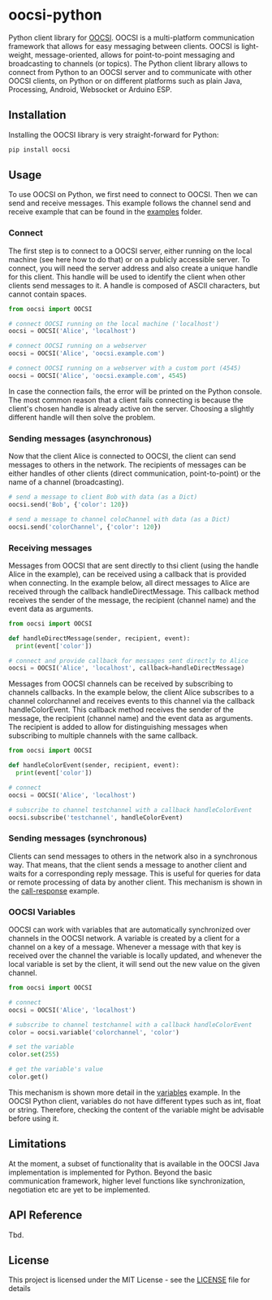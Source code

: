 # oocsi-python
Python client library for [OOCSI](https://github.com/iddi/oocsi). OOCSI is a multi-platform communication framework that allows for easy messaging between clients. OOCSI is light-weight, message-oriented, allows for point-to-point messaging and broadcasting to channels (or topics). The Python client library allows to connect from Python to an OOCSI server and to communicate with other OOCSI clients, on Python or on different platforms such as plain Java, Processing, Android, Websocket or Arduino ESP.

## Installation
Installing the OOCSI library is very straight-forward for Python:

```bash
pip install oocsi
```

## Usage
To use OOCSI on Python, we first need to connect to OOCSI. Then we can send and receive messages. This example follows the channel send and receive example that can be found in the [examples](examples/) folder.

### Connect
The first step is to connect to a OOCSI server, either running on the local machine (see here how to do that) or on a publicly accessible server. To connect, you will need the server address and also create a unique handle for this client. This handle will be used to identify the client when other clients send messages to it. A handle is composed of ASCII characters, but cannot contain spaces.

```python
from oocsi import OOCSI

# connect OOCSI running on the local machine ('localhost')
oocsi = OOCSI('Alice', 'localhost')

# connect OOCSI running on a webserver
oocsi = OOCSI('Alice', 'oocsi.example.com')

# connect OOCSI running on a webserver with a custom port (4545)
oocsi = OOCSI('Alice', 'oocsi.example.com', 4545)
```  
In case the connection fails, the error will be printed on the Python console. The most common reason that a client fails connecting is because the client's chosen handle is already active on the server. Choosing a slightly different handle will then solve the problem.


### Sending messages (asynchronous)

Now that the client Alice is connected to OOCSI, the client can send messages to others in the network. The recipients of messages can be either handles of other clients (direct communication, point-to-point) or the name of a channel (broadcasting).

```python
# send a message to client Bob with data (as a Dict)
oocsi.send('Bob', {'color': 120})

# send a message to channel coloChannel with data (as a Dict)
oocsi.send('colorChannel', {'color': 120})
```  

### Receiving messages
Messages from OOCSI that are sent directly to thsi client (using the handle Alice in the example), can be received using a callback that is provided when connecting. In the example below, all direct messages to Alice are received through the callback handleDirectMessage. This callback method receives the sender of the message, the recipient (channel name) and the event data as arguments. 

```python
from oocsi import OOCSI

def handleDirectMessage(sender, recipient, event):
  print(event['color'])

# connect and provide callback for messages sent directly to Alice
oocsi = OOCSI('Alice', 'localhost', callback=handleDirectMessage)

```  

Messages from OOCSI channels can be received by subscribing to channels callbacks. In the example below, the client Alice subscribes to a channel colorchannel and receives events to this channel via the callback handleColorEvent. This callback method receives the sender of the message, the recipient (channel name) and the event data as arguments. The recipient is added to allow for distinguishing messages when subscribing to multiple channels with the same callback.

```python
from oocsi import OOCSI

def handleColorEvent(sender, recipient, event):
  print(event['color'])

# connect 
oocsi = OOCSI('Alice', 'localhost')

# subscribe to channel testchannel with a callback handleColorEvent
oocsi.subscribe('testchannel', handleColorEvent)
```  

### Sending messages (synchronous)
Clients can send messages to others in the network also in a synchronous way. That means, that the client sends a message to another client and waits for a corresponding reply message. This is useful for queries for data or remote processing of data by another client.
This mechanism is shown in the [call-response](examples/callResponse.py) example.


### OOCSI Variables
OOCSI can work with variables that are automatically synchronized over channels in the OOCSI network. A variable is created by a client for a channel on a key of a message. Whenever a message with that key is received over the channel the variable is locally updated, and whenever the local variable is set by the client, it will send out the new value on the given channel. 

```python
from oocsi import OOCSI

# connect 
oocsi = OOCSI('Alice', 'localhost')

# subscribe to channel testchannel with a callback handleColorEvent
color = oocsi.variable('colorchannel', 'color')

# set the variable 
color.set(255)

# get the variable's value
color.get()

```  


This mechanism is shown more detail in the [variables](examples/variables.py) example. In the OOCSI Python client, variables do not have different types such as int, float or string. Therefore, checking the content of the variable might be advisable before using it.  
 


## Limitations
At the moment, a subset of functionality that is available in the OOCSI Java implementation is implemented for Python. Beyond the basic communication framework, higher level functions like synchronization, negotiation etc are yet to be implemented.


## API Reference
Tbd.


## License
This project is licensed under the MIT License - see the [LICENSE](LICENSE) file for details
